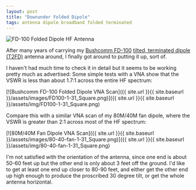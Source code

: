 ```yaml
---
layout: post
title: "Downunder Folded Dipole"
tags: antenna dipole broadband folded terminated
---
```


![FD-100 Folded Dipole HF Antenna](https://encrypted-tbn0.gstatic.com/images?q=tbn:ANd9GcT5fX8ICA4iEZjiIyIJpEFHFod0D9GP57BpQyIzNfjnMOlV0Dx5E1lvXJDJyv_PBxaXsts&usqp=CAU)

After many years of carrying my [Bushcomm
FD-100](https://www.bushcommantennas.com.au/brochurelibrary/Bushcomm%20FD-100%20%20Folded%20Dipole%20hf%20antenna%20broadband%20stainless%20steel.pdf)
[tilted, terminated dipole
(T2FD)](http://www.hard-core-dx.com/nordicdx/antenna/wire/t2fd.html)
antenna around, I finally got around to putting it up, sort of.

I haven't had much time to check it in detail but it seems to be
working pretty much as advertised: Some simple tests with a VNA show
that the VSWR is less than about 1.7:1 across the entire HF spectrum:

[![Bushcomm FD-100 Folded Dipole VNA Scan]({{ site.url }}{{ site.baseurl }}/assets/images/FD100-1-31_Square.png)]({{ site.url }}{{ site.baseurl }}/assets/img/FD100-1-31_Square.png)

Compare this with a similar VNA scan of my 80M/40M fan dipole, where the VSWR is greater
than 2:1 across most of the HF spectrum:

[![80M/40M Fan Dipole VNA Scan]({{ site.url }}{{ site.baseurl }}/assets/images/80-40-fan-1-31_Square.png)]({{ site.url }}{{ site.baseurl }}/assets/img/80-40-fan-1-31_Square.png)

I'm not satisfied with the orientation of the antenna, since one end is about
50-60 feet up but the other end is only about 3 feet off the ground. I'd like
to get at least one end up closer to 80-90 feet, and either get the other end
up high enough to produce the proscribed 30 degree tilt, or get the whole
antenna horizontal.
